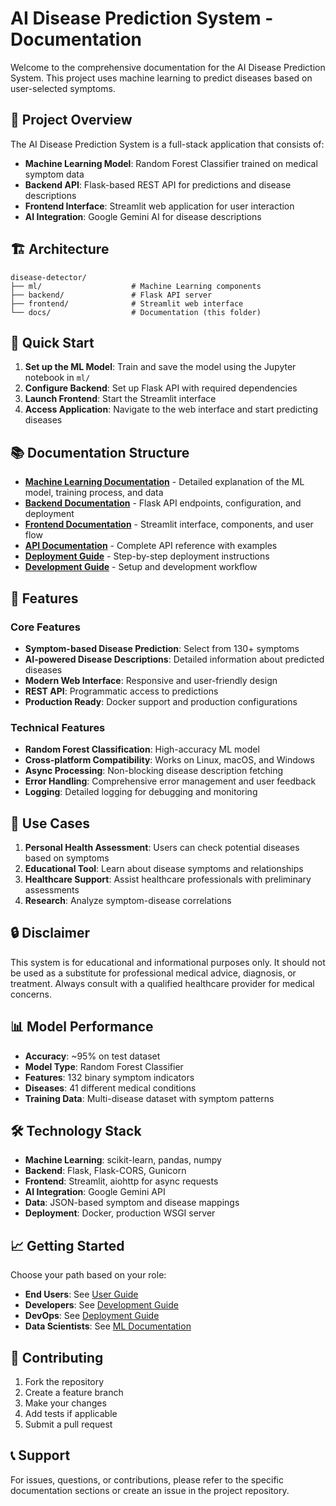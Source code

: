 # AI Disease Prediction System - Documentation

Welcome to the comprehensive documentation for the AI Disease Prediction System. This project uses machine learning to predict diseases based on user-selected symptoms.

## 📁 Project Overview

The AI Disease Prediction System is a full-stack application that consists of:

- **Machine Learning Model**: Random Forest Classifier trained on medical symptom data
- **Backend API**: Flask-based REST API for predictions and disease descriptions
- **Frontend Interface**: Streamlit web application for user interaction
- **AI Integration**: Google Gemini AI for disease descriptions

## 🏗️ Architecture

```
disease-detector/
├── ml/                    # Machine Learning components
├── backend/               # Flask API server
├── frontend/              # Streamlit web interface
└── docs/                  # Documentation (this folder)
```

## 🚀 Quick Start

1. **Set up the ML Model**: Train and save the model using the Jupyter notebook in `ml/`
2. **Configure Backend**: Set up Flask API with required dependencies
3. **Launch Frontend**: Start the Streamlit interface
4. **Access Application**: Navigate to the web interface and start predicting diseases

## 📚 Documentation Structure

- **[Machine Learning Documentation](./ml-documentation.md)** - Detailed explanation of the ML model, training process, and data
- **[Backend Documentation](./backend-documentation.md)** - Flask API endpoints, configuration, and deployment
- **[Frontend Documentation](./frontend-documentation.md)** - Streamlit interface, components, and user flow
- **[API Documentation](./api-documentation.md)** - Complete API reference with examples
- **[Deployment Guide](./deployment-guide.md)** - Step-by-step deployment instructions
- **[Development Guide](./development-guide.md)** - Setup and development workflow

## 🔧 Features

### Core Features

- **Symptom-based Disease Prediction**: Select from 130+ symptoms
- **AI-powered Disease Descriptions**: Detailed information about predicted diseases
- **Modern Web Interface**: Responsive and user-friendly design
- **REST API**: Programmatic access to predictions
- **Production Ready**: Docker support and production configurations

### Technical Features

- **Random Forest Classification**: High-accuracy ML model
- **Cross-platform Compatibility**: Works on Linux, macOS, and Windows
- **Async Processing**: Non-blocking disease description fetching
- **Error Handling**: Comprehensive error management and user feedback
- **Logging**: Detailed logging for debugging and monitoring

## 🎯 Use Cases

1. **Personal Health Assessment**: Users can check potential diseases based on symptoms
2. **Educational Tool**: Learn about disease symptoms and relationships
3. **Healthcare Support**: Assist healthcare professionals with preliminary assessments
4. **Research**: Analyze symptom-disease correlations

## 🔒 Disclaimer

This system is for educational and informational purposes only. It should not be used as a substitute for professional medical advice, diagnosis, or treatment. Always consult with a qualified healthcare provider for medical concerns.

## 📊 Model Performance

- **Accuracy**: ~95% on test dataset
- **Model Type**: Random Forest Classifier
- **Features**: 132 binary symptom indicators
- **Diseases**: 41 different medical conditions
- **Training Data**: Multi-disease dataset with symptom patterns

## 🛠️ Technology Stack

- **Machine Learning**: scikit-learn, pandas, numpy
- **Backend**: Flask, Flask-CORS, Gunicorn
- **Frontend**: Streamlit, aiohttp for async requests
- **AI Integration**: Google Gemini API
- **Data**: JSON-based symptom and disease mappings
- **Deployment**: Docker, production WSGI server

## 📈 Getting Started

Choose your path based on your role:

- **End Users**: See [User Guide](./user-guide.md)
- **Developers**: See [Development Guide](./development-guide.md)
- **DevOps**: See [Deployment Guide](./deployment-guide.md)
- **Data Scientists**: See [ML Documentation](./ml-documentation.md)

## 🤝 Contributing

1. Fork the repository
2. Create a feature branch
3. Make your changes
4. Add tests if applicable
5. Submit a pull request

## 📞 Support

For issues, questions, or contributions, please refer to the specific documentation sections or create an issue in the project repository.
